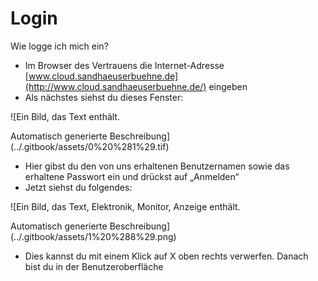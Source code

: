 # Login

Wie logge ich mich ein?

* Im Browser des Vertrauens die Internet-Adresse [www.cloud.sandhaeuserbuehne.de](http://www.cloud.sandhaeuserbuehne.de/) eingeben
* Als nächstes siehst du dieses Fenster:

![Ein Bild, das Text enth&#xE4;lt.

Automatisch generierte Beschreibung](../.gitbook/assets/0%20%281%29.tif)

* Hier gibst du den von uns erhaltenen Benutzernamen sowie das erhaltene Passwort ein und drückst auf „Anmelden“
* Jetzt siehst du folgendes:

![Ein Bild, das Text, Elektronik, Monitor, Anzeige enth&#xE4;lt.

Automatisch generierte Beschreibung](../.gitbook/assets/1%20%288%29.png)

* Dies kannst du mit einem Klick auf X oben rechts verwerfen. Danach bist du in der Benutzeroberfläche


